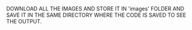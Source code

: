 DOWNLOAD ALL THE IMAGES AND STORE IT IN 'images' FOLDER AND SAVE IT IN THE SAME DIRECTORY WHERE THE CODE IS SAVED TO SEE THE OUTPUT. 
